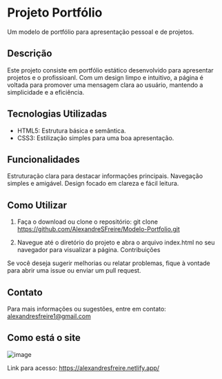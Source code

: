 # Projeto Portfólio
Um modelo de portfólio para apresentação pessoal e de projetos.

## Descrição
Este projeto consiste em portfólio estático desenvolvido para apresentar projetos e o profissioanl. Com um design limpo e intuitivo, a página é voltada para promover uma mensagem clara ao usuário, mantendo a simplicidade e a eficiência.

## Tecnologias Utilizadas
- HTML5: Estrutura básica e semântica.
- CSS3: Estilização simples para uma boa apresentação.

## Funcionalidades
Estruturação clara para destacar informações principais.
Navegação simples e amigável.
Design focado em clareza e fácil leitura.

## Como Utilizar
1. Faça o download ou clone o repositório:
git clone https://github.com/AlexandreSFreire/Modelo-Portfolio.git

3. Navegue até o diretório do projeto e abra o arquivo index.html no seu navegador para visualizar a página.
Contribuições

Se você deseja sugerir melhorias ou relatar problemas, fique à vontade para abrir uma issue ou enviar um pull request.

## Contato
Para mais informações ou sugestões, entre em contato: alexandresfreire1@gmail.com

## Como está o site

![image](https://github.com/user-attachments/assets/c1188c12-5464-435a-ad96-e948cba778e0)

Link para acesso: https://alexandresfreire.netlify.app/

